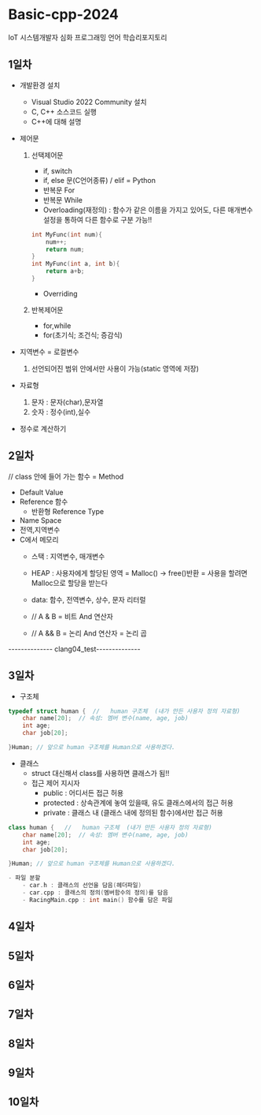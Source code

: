 # Basic-cpp-2024
IoT 시스템개발자 심화 프로그래밍 언어 학습리포지토리

## 1일차
- 개발환경 설치
	- Visual Studio 2022 Community 설치
	- C, C++ 소스코드 실행
	- C++에 대해 설명

- 제어문
	1. 선택제어문 
		- if, switch
		- if, else 문(C언어종류) / elif = Python
		- 반복문 For
		- 반복문 While
		- Overloading(재정의) : 함수가 같은 이름을 가지고 있어도, 다른 매개변수 설정을 통하여 다른 함수로 구분 가능!!

		```c++
		int MyFunc(int num){
			num++;
			return num;
		}
		int MyFunc(int a, int b){
			return a+b;
		}
		```

		- Overriding
		
	2. 반복제어문 
		- for,while
		- for(초기식; 조건식; 증감식)
	
- 지역변수 = 로컬변수
	1. 선언되어진 범위 안에서만 사용이 가능(static 영역에 저장)

- 자료형
	1. 문자 : 문자(char),문자열
	2. 숫자 : 정수(int),실수
	
- 정수로 계산하기
	



## 2일차
// class 안에 들어 가는 함수 = Method

- Default Value
- Reference 함수
	- 반환형 Reference Type
- Name Space
- 전역,지역변수
- C에서 메모리
	- 스택 : 지역변수, 매개변수
	- HEAP : 사용자에게 할당된 영역
		= Malloc() -> free()반환 = 사용을 할려면 Malloc으로 할당을 받는다
	- data: 함수, 전역변수, 상수, 문자 리터럴
	
	- // A & B = 비트 And 연산자
	- // A && B = 논리 And 연산자 = 논리 곱
		
-------------- clang04_test--------------

## 3일차
- 구조체 
```c++
typedef struct human {	//	 human 구조체	(내가 만든 사용자 정의 자료형)
	char name[20];	// 속성: 멤버 변수(name, age, job)
	int age;
	char job[20];

}Human;	// 앞으로 human 구조체를 Human으로 사용하겠다.
```
- 클래스
	- struct 대신해서 class를 사용하면 클래스가 됨!!
	- 접근 제어 지시자
		- public : 어디서든 접근 허용
		- protected : 상속관계에 놓여 있을때, 유도 클래스에서의 접근 허용
		- private : 클래스 내 (클래스 내에 정의된 함수)에서만 접근 허용
```c++
class human {	//	 human 구조체	(내가 만든 사용자 정의 자료형)
	char name[20];	// 속성: 멤버 변수(name, age, job)
	int age;
	char job[20];

}Human;	// 앞으로 human 구조체를 Human으로 사용하겠다.

- 파일 분할
	- car.h : 클래스의 선언을 담음(헤더파일)
	- car.cpp : 클래스의 정의(멤버함수의 정의)를 담음
	- RacingMain.cpp : int main() 함수를 담은 파일
```
## 4일차

## 5일차

## 6일차

## 7일차

## 8일차

## 9일차 

## 10일차